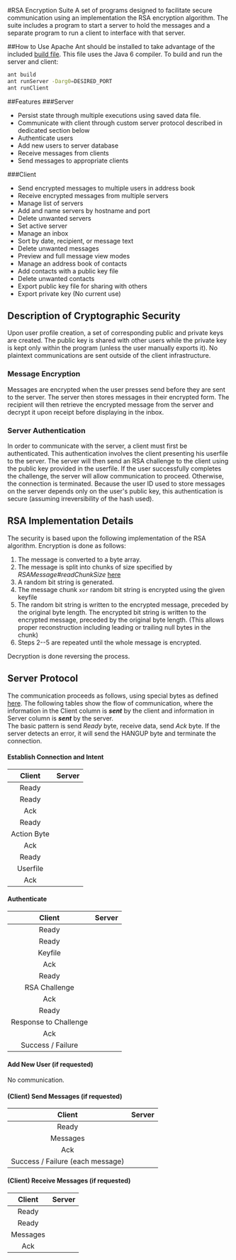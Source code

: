 #RSA Encryption Suite
A set of programs designed to facilitate secure communication using an implementation the RSA encryption algorithm.  The suite includes a program to start a server to hold the messages and a separate program to run a client to interface with that server.

##How to Use
Apache Ant should be installed to take advantage of the included [build file](../master/build.xml).  This file uses the Java 6 compiler.
To build and run the server and client: 
```bash
ant build
ant runServer -Darg0=DESIRED_PORT
ant runClient
```

##Features
###Server
* Persist state through multiple executions using saved data file.
* Communicate with client through custom server protocol described in dedicated section below
 * Authenticate users
 * Add new users to server database
 * Receive messages from clients
 * Send messages to appropriate clients

###Client
* Send encrypted messages to multiple users in address book
* Receive encrypted messages from multiple servers
* Manage list of servers
 * Add and name servers by hostname and port
 * Delete unwanted servers
 * Set active server
* Manage an inbox
 * Sort by date, recipient, or message text
 * Delete unwanted messages
 * Preview and full message view modes
* Manage an address book of contacts
 * Add contacts with a public key file
 * Delete unwanted contacts
* Export public key file for sharing with others
* Export private key (No current use)

## Description of Cryptographic Security
Upon user profile creation, a set of corresponding public and private keys are created.  The public key is shared with other users while the private key is kept only within the program (unless the user manually exports it).  No plaintext communications are sent outside of the client infrastructure.

### Message Encryption
Messages are encrypted when the user presses send before they are sent to the server.  The server then stores messages in their encrypted form.  The recipient will then retrieve the encrypted message from the server and decrypt it upon receipt before displaying in the inbox.

### Server Authentication
In order to communicate with the server, a client must first be authenticated.  This authentication involves the client presenting his userfile to the server.  The server will then send an RSA challenge to the client using the public key provided in the userfile.  If the user successfully completes the challenge, the server will allow communication to proceed.  Otherwise, the connection is terminated.
Because the user ID used to store messages on the server depends only on the user's public key, this authentication is secure (assuming irreversibility of the hash used).

## RSA Implementation Details
The security is based upon the following implementation of the RSA algorithm.  Encryption is done as follows:
1. The message is converted to a byte array.
2. The message is split into chunks of size specified by _RSAMessage#readChunkSize_ [here](../master/src/rsaEncrypt/message/RSAMessage.java)
3. A random bit string is generated.
4. The message chunk `xor` random bit string is encrypted using the given keyfile
5. The random bit string is written to the encrypted message, preceded by the original byte length.  The encrypted bit string is written to the encrypted message, preceded by the original byte length.  (This allows proper reconstruction including leading or trailing null bytes in the chunk)
6. Steps 2--5 are repeated until the whole message is encrypted.

Decryption is done reversing the process.

## Server Protocol
The communication proceeds as follows, using special bytes as defined [here](../master/src/shared/serverComm/CommBytes.java).  The following tables show the flow of communication, where the information in the Client column is **_sent_** by the client and information in Server column is **_sent_** by the server.  
The basic pattern is send *Ready* byte, receive data, send *Ack* byte.  If the server detects an error, it will send the HANGUP byte and terminate the connection.

#### Establish Connection and Intent
Client | Server
:---: | :---:
|Ready
Ready|
Ack|
|Ready
Action Byte| 
|Ack
|Ready
Userfile|
|Ack

#### Authenticate
Client | Server
:---: | :---:
|Ready
Ready|
|Keyfile
Ack|
Ready|
|RSA Challenge
Ack|
|Ready
Response to Challenge|
|Ack
|Success / Failure

#### Add New User (if requested)
No communication.

#### (Client) Send Messages (if requested)
Client | Server
:---: | :---:
|Ready
Messages|
|Ack
|Success / Failure (each message)

#### (Client) Receive Messages (if requested)
Client | Server
:---: | :---:
|Ready
Ready|
|Messages
Ack|
